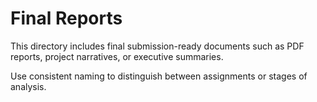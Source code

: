 # Final Reports

This directory includes final submission-ready documents such as PDF reports, project narratives, or executive summaries.

Use consistent naming to distinguish between assignments or stages of analysis.
